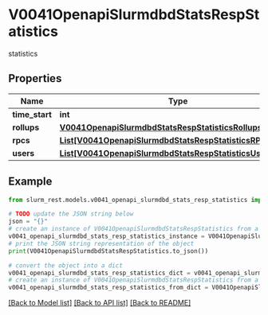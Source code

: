 # V0041OpenapiSlurmdbdStatsRespStatistics

statistics

## Properties

Name | Type | Description | Notes
------------ | ------------- | ------------- | -------------
**time_start** | **int** |  | [optional] 
**rollups** | [**V0041OpenapiSlurmdbdStatsRespStatisticsRollups**](V0041OpenapiSlurmdbdStatsRespStatisticsRollups.md) |  | [optional] 
**rpcs** | [**List[V0041OpenapiSlurmdbdStatsRespStatisticsRPCsInner]**](V0041OpenapiSlurmdbdStatsRespStatisticsRPCsInner.md) |  | [optional] 
**users** | [**List[V0041OpenapiSlurmdbdStatsRespStatisticsUsersInner]**](V0041OpenapiSlurmdbdStatsRespStatisticsUsersInner.md) |  | [optional] 

## Example

```python
from slurm_rest.models.v0041_openapi_slurmdbd_stats_resp_statistics import V0041OpenapiSlurmdbdStatsRespStatistics

# TODO update the JSON string below
json = "{}"
# create an instance of V0041OpenapiSlurmdbdStatsRespStatistics from a JSON string
v0041_openapi_slurmdbd_stats_resp_statistics_instance = V0041OpenapiSlurmdbdStatsRespStatistics.from_json(json)
# print the JSON string representation of the object
print(V0041OpenapiSlurmdbdStatsRespStatistics.to_json())

# convert the object into a dict
v0041_openapi_slurmdbd_stats_resp_statistics_dict = v0041_openapi_slurmdbd_stats_resp_statistics_instance.to_dict()
# create an instance of V0041OpenapiSlurmdbdStatsRespStatistics from a dict
v0041_openapi_slurmdbd_stats_resp_statistics_from_dict = V0041OpenapiSlurmdbdStatsRespStatistics.from_dict(v0041_openapi_slurmdbd_stats_resp_statistics_dict)
```
[[Back to Model list]](../README.md#documentation-for-models) [[Back to API list]](../README.md#documentation-for-api-endpoints) [[Back to README]](../README.md)


